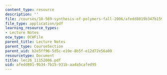 ```yaml
---
content_type: resource
description: ''
file: /courses/10-569-synthesis-of-polymers-fall-2006/afedd8019b347b15931baada5cafed95_lec26_11152006.pdf
file_type: application/pdf
learning_resource_types:
- Lecture Notes
ocw_type: OCWFile
parent_title: Lecture Notes
parent_type: CourseSection
parent_uid: b2e5ff96-5d5c-e10e-8b5f-e12d72e56a00
resourcetype: Document
title: lec26_11152006.pdf
uid: afedd801-9b34-7b15-931b-aada5cafed95
---
```

